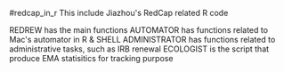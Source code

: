 #redcap_in_r 
This include Jiazhou's RedCap related R code

REDREW has the main functions 
AUTOMATOR has functions related to Mac's automator in R & SHELL
ADMINISTRATOR has functions related to administrative tasks, such as IRB renewal
ECOLOGIST is the script that produce EMA statisitics for tracking purpose
